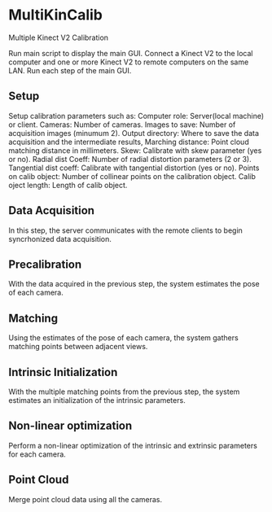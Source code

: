 # MultiKinCalib
Multiple Kinect V2 Calibration

Run main script to display the main GUI.
Connect a Kinect V2 to the local computer and one or more Kinect V2 to remote computers on the same LAN.
Run each step of the main GUI.

## Setup
Setup calibration parameters such as:
Computer role: Server(local machine) or client.
Cameras: Number of cameras.
Images to save: Number of acquisition images (minumum 2).
Output directory: Where to save the data acquisition and the intermediate results,
Marching distance: Point cloud matching distance in millimeters.
Skew: Calibrate with skew parameter (yes or no).
Radial dist Coeff: Number of radial distortion parameters (2 or 3).
Tangential dist coeff: Calibrate with tangential distortion (yes or no).
Points on calib object: Number of collinear points on the calibration object.
Calib oject length: Length of calib object.

## Data Acquisition
In this step, the server communicates with the remote clients to begin syncrhonized data acquisition.

## Precalibration
With the data acquired in the previous step, the system estimates the pose of each camera.

## Matching
Using the estimates of the pose of each camera, the system gathers matching points between adjacent views.

## Intrinsic Initialization
With the multiple matching points from the previous step, the system estimates an initialization of the intrinsic parameters.

## Non-linear optimization
Perform a non-linear optimization of the intrinsic and extrinsic parameters for each camera.

## Point Cloud
Merge point cloud data using all the cameras.
